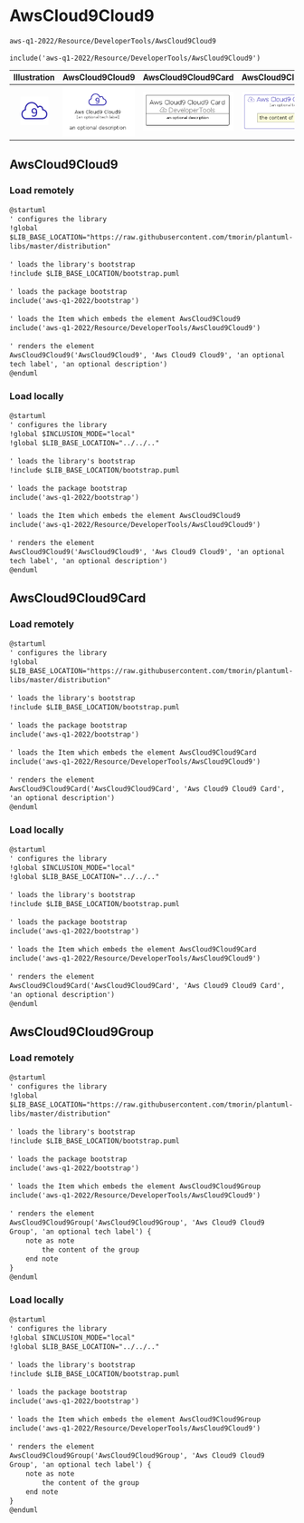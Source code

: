 # AwsCloud9Cloud9


```text
aws-q1-2022/Resource/DeveloperTools/AwsCloud9Cloud9
```

```text
include('aws-q1-2022/Resource/DeveloperTools/AwsCloud9Cloud9')
```



| Illustration | AwsCloud9Cloud9 | AwsCloud9Cloud9Card | AwsCloud9Cloud9Group |
| :---: | :---: | :---: | :---: |
| ![illustration for Illustration](../../../aws-q1-2022/Resource/DeveloperTools/AwsCloud9Cloud9.png) | ![illustration for AwsCloud9Cloud9](../../../aws-q1-2022/Resource/DeveloperTools/AwsCloud9Cloud9.Local.png) | ![illustration for AwsCloud9Cloud9Card](../../../aws-q1-2022/Resource/DeveloperTools/AwsCloud9Cloud9Card.Local.png) | ![illustration for AwsCloud9Cloud9Group](../../../aws-q1-2022/Resource/DeveloperTools/AwsCloud9Cloud9Group.Local.png) |




## AwsCloud9Cloud9

### Load remotely
```plantuml
@startuml
' configures the library
!global $LIB_BASE_LOCATION="https://raw.githubusercontent.com/tmorin/plantuml-libs/master/distribution"

' loads the library's bootstrap
!include $LIB_BASE_LOCATION/bootstrap.puml

' loads the package bootstrap
include('aws-q1-2022/bootstrap')

' loads the Item which embeds the element AwsCloud9Cloud9
include('aws-q1-2022/Resource/DeveloperTools/AwsCloud9Cloud9')

' renders the element
AwsCloud9Cloud9('AwsCloud9Cloud9', 'Aws Cloud9 Cloud9', 'an optional tech label', 'an optional description')
@enduml
```

### Load locally
```plantuml
@startuml
' configures the library
!global $INCLUSION_MODE="local"
!global $LIB_BASE_LOCATION="../../.."

' loads the library's bootstrap
!include $LIB_BASE_LOCATION/bootstrap.puml

' loads the package bootstrap
include('aws-q1-2022/bootstrap')

' loads the Item which embeds the element AwsCloud9Cloud9
include('aws-q1-2022/Resource/DeveloperTools/AwsCloud9Cloud9')

' renders the element
AwsCloud9Cloud9('AwsCloud9Cloud9', 'Aws Cloud9 Cloud9', 'an optional tech label', 'an optional description')
@enduml
```

## AwsCloud9Cloud9Card

### Load remotely
```plantuml
@startuml
' configures the library
!global $LIB_BASE_LOCATION="https://raw.githubusercontent.com/tmorin/plantuml-libs/master/distribution"

' loads the library's bootstrap
!include $LIB_BASE_LOCATION/bootstrap.puml

' loads the package bootstrap
include('aws-q1-2022/bootstrap')

' loads the Item which embeds the element AwsCloud9Cloud9Card
include('aws-q1-2022/Resource/DeveloperTools/AwsCloud9Cloud9')

' renders the element
AwsCloud9Cloud9Card('AwsCloud9Cloud9Card', 'Aws Cloud9 Cloud9 Card', 'an optional description')
@enduml
```

### Load locally
```plantuml
@startuml
' configures the library
!global $INCLUSION_MODE="local"
!global $LIB_BASE_LOCATION="../../.."

' loads the library's bootstrap
!include $LIB_BASE_LOCATION/bootstrap.puml

' loads the package bootstrap
include('aws-q1-2022/bootstrap')

' loads the Item which embeds the element AwsCloud9Cloud9Card
include('aws-q1-2022/Resource/DeveloperTools/AwsCloud9Cloud9')

' renders the element
AwsCloud9Cloud9Card('AwsCloud9Cloud9Card', 'Aws Cloud9 Cloud9 Card', 'an optional description')
@enduml
```

## AwsCloud9Cloud9Group

### Load remotely
```plantuml
@startuml
' configures the library
!global $LIB_BASE_LOCATION="https://raw.githubusercontent.com/tmorin/plantuml-libs/master/distribution"

' loads the library's bootstrap
!include $LIB_BASE_LOCATION/bootstrap.puml

' loads the package bootstrap
include('aws-q1-2022/bootstrap')

' loads the Item which embeds the element AwsCloud9Cloud9Group
include('aws-q1-2022/Resource/DeveloperTools/AwsCloud9Cloud9')

' renders the element
AwsCloud9Cloud9Group('AwsCloud9Cloud9Group', 'Aws Cloud9 Cloud9 Group', 'an optional tech label') {
    note as note
        the content of the group
    end note
}
@enduml
```

### Load locally
```plantuml
@startuml
' configures the library
!global $INCLUSION_MODE="local"
!global $LIB_BASE_LOCATION="../../.."

' loads the library's bootstrap
!include $LIB_BASE_LOCATION/bootstrap.puml

' loads the package bootstrap
include('aws-q1-2022/bootstrap')

' loads the Item which embeds the element AwsCloud9Cloud9Group
include('aws-q1-2022/Resource/DeveloperTools/AwsCloud9Cloud9')

' renders the element
AwsCloud9Cloud9Group('AwsCloud9Cloud9Group', 'Aws Cloud9 Cloud9 Group', 'an optional tech label') {
    note as note
        the content of the group
    end note
}
@enduml
```


